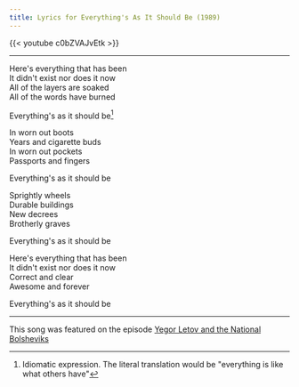 ```yaml
---
title: Lyrics for Everything's As It Should Be (1989)
---
```


{{< youtube c0bZVAJvEtk >}}

---

Here's everything that has been \
It didn't exist nor does it now \
All of the layers are soaked \
All of the words have burned

Everything's as it should be[^1]

[^1]: Idiomatic expression. The literal translation would be "everything is like what others have"

In worn out boots \
Years and cigarette buds \
In worn out pockets \
Passports and fingers

Everything's as it should be

Sprightly wheels \
Durable buildings \
New decrees \
Brotherly graves

Everything's as it should be

Here's everything that has been \
It didn't exist nor does it now \
Correct and clear \
Awesome and forever

Everything's as it should be

---
This song was featured on the episode [Yegor Letov and the National Bolsheviks](/episodes/2021-05-12-yegor-letov-and-the-national-bolsheviks/)